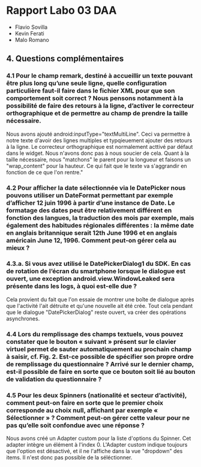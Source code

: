 # Rapport Labo 03 DAA
- Flavio Sovilla
- Kevin Ferati
- Malo Romano

## 4. Questions complémentaires  
  
### 4.1 Pour le champ remark, destiné à accueillir un texte pouvant être plus long qu’une seule ligne, quelle configuration particulière faut-il faire dans le fichier XML pour que son comportement soit correct ? Nous pensons notamment à la possibilité de faire des retours à la ligne, d’activer le correcteur orthographique et de permettre au champ de prendre la taille nécessaire.

Nous avons ajouté android:inputType="textMultiLine". Ceci va permettre à notre texte d'avoir des lignes multiples et typqieuement ajouter des retours à la ligne. Le correcteur orthographique est normalement acttivé par défaut dans le widget. Nous n'avons donc pas à nous soucier de cela. Quant à la taille nécessaire, nous "matchons" le parent pour la longueur et faisons un "wrap_content" pour la hauteur. Ce qui fait que le texte va s'aggrandir en fonction de ce que l'on rentre."

### 4.2 Pour afficher la date sélectionnée via le DatePicker nous pouvons utiliser un DateFormat permettant par exemple d’afficher 12 juin 1996 à partir d’une instance de Date. Le formatage des dates peut être relativement différent en fonction des langues, la traduction des mois par exemple, mais également des habitudes régionales différentes : la même date en anglais britannique serait 12th June 1996 et en anglais américain June 12, 1996. Comment peut-on gérer cela au mieux ?



### 4.3.a. Si vous avez utilisé le DatePickerDialog1 du SDK. En cas de rotation de l’écran du smartphone lorsque le dialogue est ouvert, une exception android.view.WindowLeaked sera présente dans les logs, à quoi est-elle due ?
Cela provient du fait que l'on essaie de montrer une boîte de dialogue après que l'activité l'ait détruite et qu'une nouvelle ait été crée. Tout cela pendant que le dialogue "DatePickerDialog" reste ouvert, va créer des opérations asynchrones. 




### 4.4 Lors du remplissage des champs textuels, vous pouvez constater que le bouton « suivant » présent sur le clavier virtuel permet de sauter automatiquement au prochain champ à saisir, cf. Fig. 2. Est-ce possible de spécifier son propre ordre de remplissage du questionnaire ? Arrivé sur le dernier champ, est-il possible de faire en sorte que ce bouton soit lié au bouton de validation du questionnaire ?



### 4.5 Pour les deux Spinners (nationalité et secteur d’activité), comment peut-on faire en sorte que le premier choix corresponde au choix null, affichant par exemple « Sélectionner » ? Comment peut-on gérer cette valeur pour ne pas qu’elle soit confondue avec une réponse ?

Nous avons créé un Adapter custom pour la liste d'options du Spinner. Cet adapter intègre un élément à l'index 0. L'Adapter custom indique toujours que l'option est désactivé, et il ne l'affiche dans la vue "dropdown" des items. Il n'est donc pas possible de la séléctionner.

